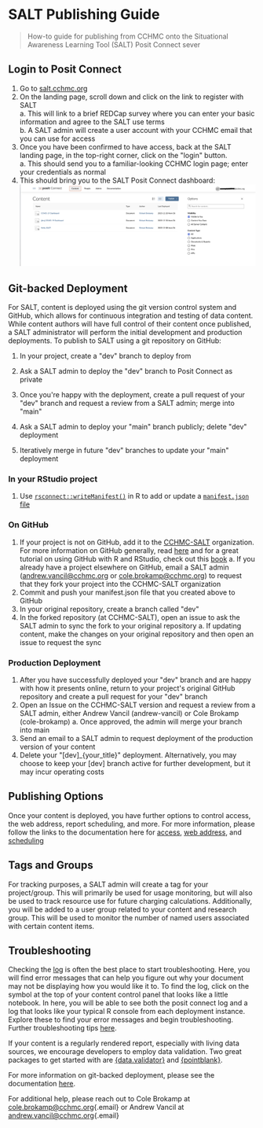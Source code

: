 # SALT Publishing Guide

> How-to guide for publishing from CCHMC onto the Situational Awareness Learning Tool (SALT) Posit Connect sever

## Login to Posit Connect

1. Go to [salt.cchmc.org](https://salt.cchmc.org)
2. On the landing page, scroll down and click on the link to register with SALT  
    a. This will link to a brief REDCap survey where you can enter your basic information and agree to the SALT use terms  
    b. A SALT admin will create a user account with your CCHMC email that you can use for access
3. Once you have been confirmed to have access, back at the SALT landing page, in the top-right corner, click on the "login" button.  
    a. This should send you to a familiar-looking CCHMC login page; enter your credentials as normal  
4.  This should bring you to the SALT Posit Connect dashboard: ![content landing page](figs/content_landing_page.png)

## Git-backed Deployment

For SALT, content is deployed using the git version control system and GitHub, which allows for continuous integration and testing of data content. While content authors will have full control of their content once published, a SALT administrator will perform the initial development and production deployments. To publish to SALT using a git repository on GitHub:
    
1. In your project, create a "dev" branch to deploy from

2. Ask a SALT admin to deploy the "dev" branch to Posit Connect as private

3. Once you're happy with the deployment, create a pull request of your "dev" branch and request a review from a SALT admin; merge into "main"

4. Ask a SALT admin to deploy your "main" branch publicly; delete "dev" deployment

5. Iteratively merge in future "dev" branches to update your "main" deployment


### In your RStudio project

1. Use [`rsconnect::writeManifest()`](https://rstudio.github.io/rsconnect/) in R to add or update a [`manifest.json` file](https://rstudio.github.io/rsconnect/reference/writeManifest.html)

### On GitHub

1. If your project is not on GitHub, add it to the [CCHMC-SALT](https://github.com/orgs/CCHMC-SALT/repositories) organization. For more information on GitHub generally, read [here](https://docs.github.com/en/get-started/quickstart/hello-world) and for a great tutorial on using GitHub with R and RStudio, check out this [book](https://happygitwithr.com/)
    a. If you already have a project elsewhere on GitHub, email a SALT admin (andrew.vancil@cchmc.org or cole.brokamp@cchmc.org) to request that they fork your project into the CCHMC-SALT organization
2. Commit and push your manifest.json file that you created above to GitHub
3. In your original repository, create a branch called "dev"
4. In the forked repository (at CCHMC-SALT), open an issue to ask the SALT admin to sync the fork to your original repository
    a. If updating content, make the changes on your original repository and then open an issue to request the sync
    

### Production Deployment
1. After you have successfully deployed your "dev" branch and are happy with how it presents online, return to your project's original GitHub repository and create a pull request for your "dev" branch
2. Open an Issue on the CCHMC-SALT version and request a review from a SALT admin, either Andrew Vancil (andrew-vancil) or Cole Brokamp (cole-brokamp)
    a. Once approved, the admin will merge your branch into main
3. Send an email to a SALT admin to request deployment of the production version of your content
4. Delete your "[dev]_{your_title}" deployment. Alternatively, you may choose to keep your [dev] branch active for further development, but it may incur operating costs

## Publishing Options
Once your content is deployed, you have further options to control access, the web address, report scheduling, and more. For more information, please follow the links to the documentation here for  [access](https://docs.posit.co/connect/user/content-settings/#content-access), [web address](https://docs.posit.co/connect/user/content-settings/#custom-url), and [scheduling](https://docs.posit.co/connect/user/scheduling/)

## Tags and Groups
For tracking purposes, a SALT admin will create a tag for your project/group. This will primarily be used for usage monitoring, but will also be used to track resource use for future charging calculations. Additionally, you will be added to a user group related to your content and research group. This will be used to monitor the number of named users associated with certain content items.

## Troubleshooting
Checking the [log](https://docs.posit.co/connect/user/content-settings/#content-logs) is often the best place to start troubleshooting. Here, you will find error messages that can help you figure out why your document may not be displaying how you would like it to. To find the log, click on the symbol at the top of your content control panel that looks like a little notebook. In here, you will be able to see both the posit connect log and a log that looks like your typical R console from each deployment instance. Explore these to find your error messages and begin troubleshooting. Further troubleshooting tips [here](https://docs.posit.co/connect/user/troubleshooting/).

If your content is a regularly rendered report, especially with living data sources, we encourage developers to employ data validation. Two great packages to get started with are [{data.validator}](https://appsilon.github.io/data.validator/) and [{pointblank}](https://rstudio.github.io/pointblank/). 

For more information on git-backed deployment, please see the documentation [here](https://docs.posit.co/connect/user/git-backed/).

For additional help, please reach out to Cole Brokamp at [cole.brokamp\@cchmc.org](mailto:cole.brokamp@cchmc.org){.email} or Andrew Vancil at [andrew.vancil\@cchmc.org](mailto:andrew.vancil@cchmc.org){.email}




